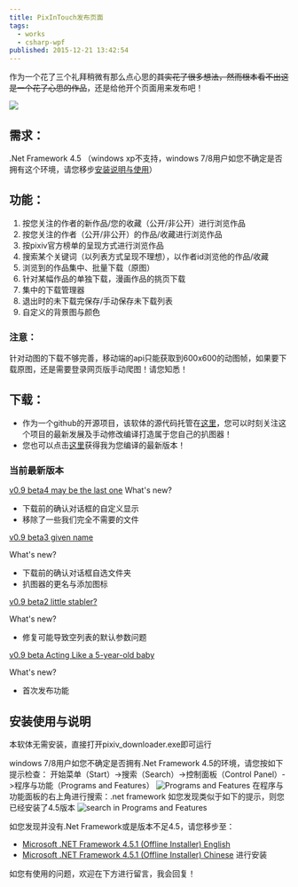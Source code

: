 ```yaml
---
title: PixInTouch发布页面
tags:
  - works
  - csharp-wpf
published: 2015-12-21 13:42:54
---
```



作为一个花了三个礼拜稍微有那么点心思的~~其实花了很多想法，然而根本看不出这是一个花了心思的作品~~，还是给他开个页面用来发布吧！

<!-- more -->

![](https://ooo.0o0.ooo/2017/05/24/59252d9256e76.png)


## 需求：
.Net Framework 4.5
（windows xp不支持，windows 7/8用户如您不确定是否拥有这个环境，请您移步[安装说明与使用](#instruction)）

## 功能：
1. 按您关注的作者的新作品/您的收藏（公开/非公开）进行浏览作品
2. 按您关注的作者（公开/非公开）的作品/收藏进行浏览作品
3. 按pixiv官方榜单的呈现方式进行浏览作品
4. 搜索某个关键词（以列表方式呈现不理想），以作者id浏览他的作品/收藏
5. 浏览到的作品集中、批量下载（原图）
6. 针对某幅作品的单独下载，漫画作品的挑页下载
7. 集中的下载管理器
8. 退出时的未下载完保存/手动保存未下载列表
9. 自定义的背景图与颜色

### 注意：
针对动图的下载不够完善，移动端的api只能获取到600x600的动图帧，如果要下载原图，还是需要登录网页版手动爬图！请您知悉！

## 下载：
* 作为一个github的开源项目，该软体的源代码托管在[这里](https://github.com/xingoxu/pixivDownloader-WPF)，您可以时刻关注这个项目的最新发展及手动修改编译打造属于您自己的扒图器！
* 您也可以点击[这里](https://github.com/xingoxu/pixivDownloader-WPF/releases)获得我为您编译的最新版本！

### 当前最新版本
[v0.9 beta4 may be the last one](https://github.com/xingoxu/pixivDownloader-WPF/releases/tag/v0.9beta4)
What's new?
- 下载前的确认对话框的自定义显示
- 移除了一些我们完全不需要的文件
  
[v0.9 beta3 given name](https://github.com/xingoxu/pixivDownloader-WPF/releases/tag/v0.9beta3)

What's new?
- 下载前的确认对话框自选文件夹
- 扒图器的更名与添加图标

[v0.9 beta2 little stabler?](https://github.com/xingoxu/pixivDownloader-WPF/releases/tag/v0.9beta2)

What's new?
- 修复可能导致空列表的默认参数问题

[v0.9 beta Acting Like a 5-year-old baby](https://github.com/xingoxu/pixivDownloader-WPF/releases/tag/v0.9beta)

What's new?
- 首次发布功能

<span id="instruction"></span>

## 安装使用与说明

本软体无需安装，直接打开pixiv_downloader.exe即可运行

windows 7/8用户如您不确定是否拥有.Net Framework 4.5的环境，请您按如下提示检查：
开始菜单（Start）->搜索（Search）->控制面板（Control Panel）->程序与功能（Programs and Features）
![Programs and Features](https://ooo.0o0.ooo/2017/05/24/59254449639da.png)
在程序与功能面板的右上角进行搜索：.net framework
如您发现类似于如下的提示，则您已经安装了4.5版本
![search in Programs and Features](https://ooo.0o0.ooo/2017/05/24/59254461f29df.png)

如您发现并没有.Net Framework或是版本不足4.5，请您移步至：
- [Microsoft .NET Framework 4.5.1 (Offline Installer) English](https://www.microsoft.com/en-us/download/details.aspx?id=40779)
- [Microsoft .NET Framework 4.5.1 (Offline Installer) Chinese](https://www.microsoft.com/zh-cn/download/details.aspx?id=40779)
进行安装

如您有使用的问题，欢迎在下方进行留言，我会回复！

